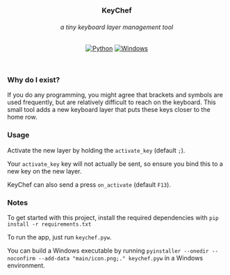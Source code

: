 <div align="center">

### KeyChef

###### a tiny keyboard layer management tool

[![Python](https://img.shields.io/badge/python-3670A0?logo=python&logoColor=ffdd54)](https://www.python.org)
[![Windows](https://shields.io/badge/Windows--9cf?logo=Windows&style=social)](https://www.microsoft.com/software-download/windows11)

</div>
<br />

### Why do I exist?

If you do any programming, you might agree that brackets and symbols are used frequently, but are relatively difficult to reach on the keyboard. This small tool adds a new keyboard layer that puts these keys closer to the home row.

### Usage

Activate the new layer by holding the `activate_key` (default `;`).

Your `activate_key` key will not actually be sent, so ensure you bind this to a new key on the new layer.

KeyChef can also send a press `on_activate` (default `F13`).

### Notes

To get started with this project, install the required dependencies with `pip install -r requirements.txt`

To run the app, just run `keychef.pyw`.

You can build a Windows executable by running `pyinstaller --onedir --noconfirm --add-data "main/icon.png;." keychef.pyw` in a Windows environment.
